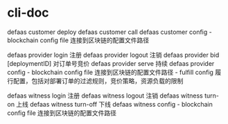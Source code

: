 # cli-doc

defaas customer deploy
defaas customer call
defaas customer config
    - blockchain config file 连接到区块链的配置文件路径


defaas provider login   注册
defaas provider logout  注销
defaas provider bid [deploymentID] 对订单号竞价
defaas provider serve 持续
defaas provider config
    - blockchain config file 连接到区块链的配置文件路径
    - fulfill config  履行配置，包括对部署订单的过滤规则，竞价策略，资源负载的限制


defaas witness login     注册
defaas witness logout    注销
defaas witness turn-on   上线
defaas witness turn-off  下线
defaas witness config
    - blockchain config file 连接到区块链的配置文件路径 
